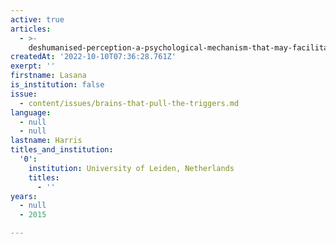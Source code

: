 ```yaml
---
active: true
articles:
  - >-
    deshumanised-perception-a-psychological-mechanism-that-may-facilitate-human-atrocities
createdAt: '2022-10-10T07:36:28.761Z'
exerpt: ''
firstname: Lasana
is_institution: false
issue:
  - content/issues/brains-that-pull-the-triggers.md
language:
  - null
  - null
lastname: Harris
titles_and_institution:
  '0':
    institution: University of Leiden, Netherlands
    titles:
      - ''
years:
  - null
  - 2015

---
```


